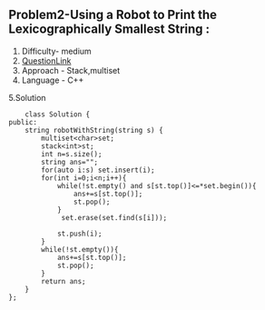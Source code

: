 ## Problem2-Using a Robot to Print the Lexicographically Smallest String : 
1. Difficulty- medium
2. [QuestionLink](https://leetcode.com/problems/using-a-robot-to-print-the-lexicographically-smallest-string/description/)
3. Approach - Stack,multiset
4. Language - C++


5.Solution 

        class Solution {
    public:
        string robotWithString(string s) {
            multiset<char>set;
            stack<int>st;
            int n=s.size();
            string ans="";
            for(auto i:s) set.insert(i);
            for(int i=0;i<n;i++){
                while(!st.empty() and s[st.top()]<=*set.begin()){
                    ans+=s[st.top()];
                    st.pop();
                }
                 set.erase(set.find(s[i]));
    
                st.push(i);
            }
            while(!st.empty()){
                ans+=s[st.top()];
                st.pop();
            } 
            return ans;
        }
    };
